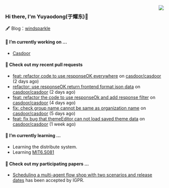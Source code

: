 <img align="right" src="https://github-readme-stats.vercel.app/api?username=leo220yuyaodog&show_icons=true&icon_color=805AD5&text_color=718096&bg_color=ffffff&hide_title=true" />

### Hi there, I'm Yuyaodong(于耀东)👋
🖋 Blog：[windsparkle](https://blog.windsparkle.top)
#### 🔭 I’m currently working on ...
- [Casdoor](https://github.com/casdoor)

#### 🔨 Check out my recent pull requests

- [feat: refactor code to use responseOK everywhere](https://github.com/casdoor/casdoor/pull/2111) on [casdoor/casdoor](https://github.com/casdoor/casdoor) (2 days ago)
- [refactor: use responseOK return frontend format json data](https://github.com/casdoor/casdoor/pull/2107) on [casdoor/casdoor](https://github.com/casdoor/casdoor) (2 days ago)
- [feat: refactor the code to use responseOk and add response filter](https://github.com/casdoor/casdoor/pull/2098) on [casdoor/casdoor](https://github.com/casdoor/casdoor) (4 days ago)
- [fix: check group name cannot be same as organization name](https://github.com/casdoor/casdoor/pull/2090) on [casdoor/casdoor](https://github.com/casdoor/casdoor) (5 days ago)
- [feat: fix bug that themeEditor can not load saved theme data](https://github.com/casdoor/casdoor/pull/2085) on [casdoor/casdoor](https://github.com/casdoor/casdoor) (1 week ago)

#### 🌱 I’m currently learning ...
- Learning the distribute system.
- Learning [MIT6.S081](https://pdos.csail.mit.edu/6.828/2021/schedule.html)

#### 📜 Check out my participating papers ...
- [Scheduling a multi-agent flow shop with two scenarios and release dates](https://www.tandfonline.com/doi/full/10.1080/00207543.2023.2188646) has been accepted by IGPR.


